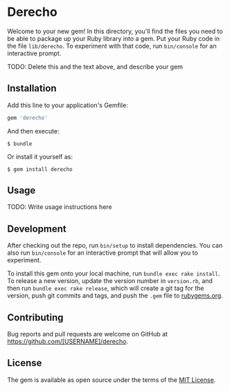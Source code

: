 # Derecho

Welcome to your new gem! In this directory, you'll find the files you need to be able to package up your Ruby library into a gem. Put your Ruby code in the file `lib/derecho`. To experiment with that code, run `bin/console` for an interactive prompt.

TODO: Delete this and the text above, and describe your gem

## Installation

Add this line to your application's Gemfile:

```ruby
gem 'derecho'
```

And then execute:

    $ bundle

Or install it yourself as:

    $ gem install derecho

## Usage

TODO: Write usage instructions here

## Development

After checking out the repo, run `bin/setup` to install dependencies. You can also run `bin/console` for an interactive prompt that will allow you to experiment.

To install this gem onto your local machine, run `bundle exec rake install`. To release a new version, update the version number in `version.rb`, and then run `bundle exec rake release`, which will create a git tag for the version, push git commits and tags, and push the `.gem` file to [rubygems.org](https://rubygems.org).

## Contributing

Bug reports and pull requests are welcome on GitHub at https://github.com/[USERNAME]/derecho.


## License

The gem is available as open source under the terms of the [MIT License](http://opensource.org/licenses/MIT).

